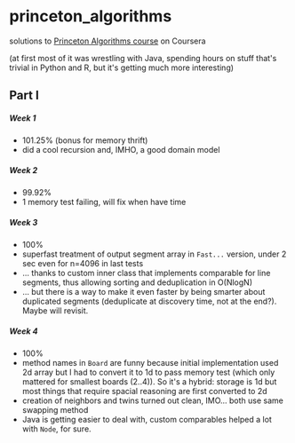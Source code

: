 # princeton_algorithms
solutions to [Princeton Algorithms course](https://www.coursera.org/learn/algorithms-part1/) on Coursera

(at first most of it was wrestling with Java, spending hours on stuff that's trivial in Python and R, but it's getting much more interesting)

## Part I
##### Week 1
- 101.25% (bonus for memory thrift)
- did a cool recursion and, IMHO, a good domain model

##### Week 2
- 99.92%
- 1 memory test failing, will fix when have time

##### Week 3
- 100%
- superfast treatment of output segment array in `Fast...` version, under 2 sec even for n=4096 in last tests
- ... thanks to custom inner class that implements comparable for line segments, thus allowing sorting and deduplication in O(NlogN)
- ... but there is a way to make it even faster by being smarter about duplicated segments (deduplicate at discovery time, not at the end?). Maybe will revisit.

##### Week 4
- 100%
- method names in `Board` are funny because initial implementation used 2d array but I had to convert it to 1d to pass memory test (which only mattered for smallest boards (2..4)). So it's a hybrid: storage is 1d but most things that require spacial reasoning are first converted to 2d
- creation of neighbors and twins turned out clean, IMO... both use same swapping method
- Java is getting easier to deal with, custom comparables helped a lot with `Node`, for sure.